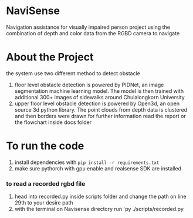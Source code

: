 # NaviSense
Navigation assistance for visually impaired person project using the combination of depth and color data from the RGBD camera to navigate 

# About the Project
the system use two different method to detect obstacle
1. floor level obstacle detection is powered by PIDNet, an image segmentation machine learning model. The model is then trained with additional 300+ images of sidewalks around Chulalongkorn University
2. upper floor level obstacle detection is powered by Open3d, an open source 3d python library. The point clouds from depth data is clustered and then borders were drawn
for further information read the report or the flowchart inside docs folder

# To run the code
1. install dependencies with `pip install -r requirements.txt`
2. make sure pythorch with gpu enable and realsense SDK are installed
### to read a recorded rgbd file 
1. head into recorded.py inside scripts folder and change the path on line 29th to your desire path
2. with the terminal on Navisense directory run `py ./scripts/recorded.py



